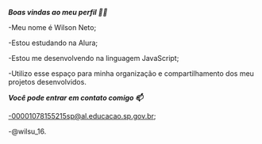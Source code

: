 ***Boas vindas ao meu perfil 💙💙***

-Meu nome é Wilson Neto;

-Estou estudando na Alura;

-Estou me desenvolvendo na linguagem JavaScript;

-Utilizo esse espaço para minha organização e compartilhamento dos meu projetos desenvolvidos.

***Você pode entrar em contato comigo 📫***

-00001078155215sp@al.educacao.sp.gov.br;

-@wilsu_16.
